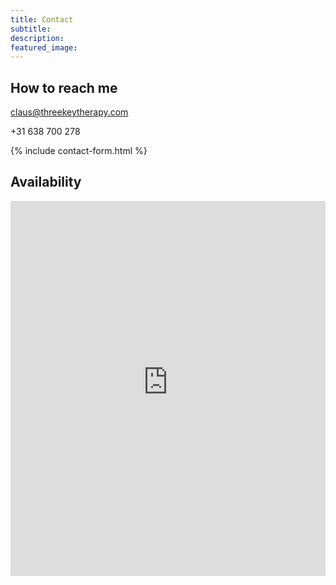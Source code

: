 ```yaml
---
title: Contact
subtitle: 
description:
featured_image: 
---
```


## How to reach me

claus@threekeytherapy.com

+31 638 700 278

{% include contact-form.html %}

## Availability

<iframe id="open-web-calendar" 
    style="background:url('https://raw.githubusercontent.com/niccokunzmann/open-web-calendar/master/static/img/loaders/circular-loader.gif') center center no-repeat;"
    src=" https://open-web-calendar.hosted.quelltext.eu/calendar.html?specification_url=https://raw.githubusercontent.com/threekeytherapy/threekeytherapy.com/main/calendar_config.yml"
    sandbox="allow-scripts allow-same-origin allow-popups"
    allowTransparency="true" scrolling="no" 
    frameborder="0" height="600px" width="100%"></iframe>
    